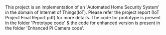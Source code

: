 This project is an implementation of an 'Automated Home Security System' in the domain of Internet of Things(IoT). Please refer the project report (IoT Project Final Report.pdf) for more details.
The code for prototype is present in the folder 'Prototype code' & the code for enhanced version is present in the folder 'Enhanced Pi Camera code'.
